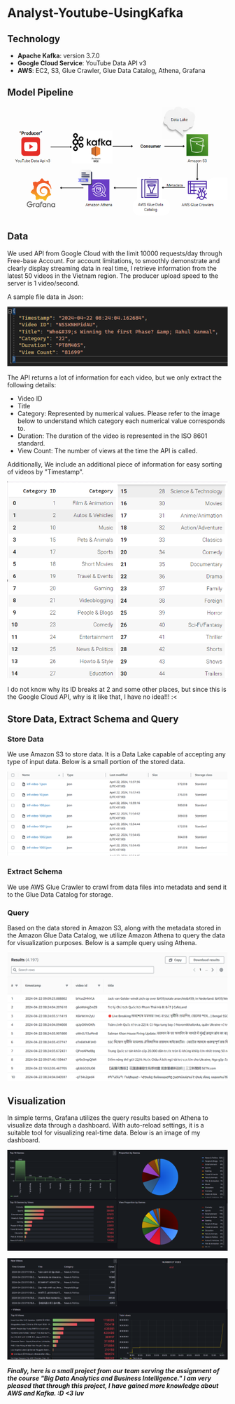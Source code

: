 # Analyst-Youtube-UsingKafka

## Technology
- **Apache Kafka**: version 3.7.0
- **Google Cloud Service**: YouTube Data API v3
- **AWS**: EC2, S3, Glue Crawler, Glue Data Catalog, Athena, Grafana

## Model Pipeline
[![Overview](assignment/image/Overview.png "Pipeline")](assignment/image/Overview.png)

## Data
We used API from Google Cloud with the limit 10000 requests/day through Free-base Account. 
For account limitations, to smoothly demonstrate and clearly display streaming data in real time, I retrieve information from the latest 50 videos in the Vietnam region. The producer upload speed to the server is 1 video/second.

A sample file data in Json:

[![Data](assignment/image/FileData.png "Data")](assignment/image/FileData.png)

The API returns a lot of information for each video, but we only extract the following details:

- Video ID
- Title
- Category: Represented by numerical values. Please refer to the image below to understand which category each numerical value corresponds to.
- Duration: The duration of the video is represented in the ISO 8601 standard.
- View Count: The number of views at the time the API is called.

Additionally, We include an additional piece of information for easy sorting of videos by "Timestamp".

[![Category](assignment/image/Category.png "Category")](assignment/image/Category.png)

I do not know why its ID breaks at 2 and some other places, but since this is the Google Cloud API, why is it like that, I have no idea!!! :<

## Store Data, Extract Schema and Query
### Store Data

We use Amazon S3 to store data. It is a Data Lake capable of accepting any type of input data. Below is a small portion of the stored data.

[![StoredData](assignment/image/PieceOfStoredData.png "Piece Of Stored Data")](assignment/image/PieceOfStoredData.png)

### Extract Schema

We use AWS Glue Crawler to crawl from data files into metadata and send it to the Glue Data Catalog for storage.

### Query
Based on the data stored in Amazon S3, along with the metadata stored in the Amazon Glue Data Catalog, we utilize Amazon Athena to query the data for visualization purposes.
Below is a sample query using Athena.

[![QueryAthena](assignment/image/Athena.png "Query Athena")](assignment/image/Athena.png)

## Visualization


In simple terms, Grafana utilizes the query results based on Athena to visualize data through a dashboard. With auto-reload settings, it is a suitable tool for visualizing real-time data. Below is an image of my dashboard.

[![Dashboard 1](assignment/image/Dashboard_1.png "Query Athena")](assignment/image/Dashboard_1.png)

[![Dashboard 2](assignment/image/Dashboard_2.png "Query Athena")](assignment/image/Dashboard_2.png)

***Finally, here is a small project from our team serving the assignment of the course "Big Data Analytics and Business Intelligence." I am very pleased that through this project, I have gained more knowledge about AWS and Kafka. :D <3 luv***
